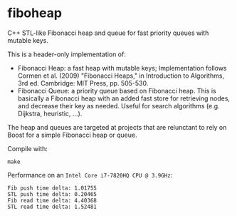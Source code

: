fiboheap
========

C++ STL-like Fibonacci heap and queue for fast priority queues with mutable keys.

This is a header-only implementation of:
* Fibonacci Heap: a fast heap with mutable keys;
  Implementation follows Cormen et al. (2009) "Fibonacci Heaps," in Introduction to Algorithms, 3rd ed. Cambridge: MIT Press, pp. 505-530.
* Fibonacci Queue: a priority queue based on Fibonacci heap. This is basically a Fibonacci heap with an added fast store for retrieving nodes, and decrease their key as needed. Useful for search algorithms (e.g. Dijkstra, heuristic, ...).

The heap and queues are targeted at projects that are relunctant to rely on Boost for a simple Fibonacci heap or queue.

Compile with:
```
make
```

Performance on an `Intel Core i7-7820HQ CPU @ 3.9GHz`:
```
Fib push time delta: 1.01755
STL push time delta: 0.20465
Fib read time delta: 4.40368
STL read time delta: 1.52481

```

